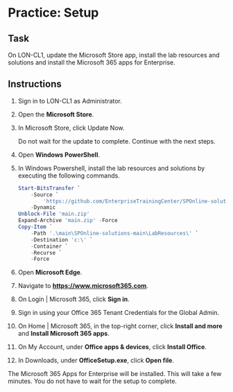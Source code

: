 # Practice: Setup

## Task

On LON-CL1, update the Microsoft Store app, install the lab resources and solutions and install the Microsoft 365 apps for Enterprise.

## Instructions

1. Sign in to LON-CL1 as Administrator.
1. Open the **Microsoft Store**.
1. In Microsoft Store, click Update Now.

    Do not wait for the update to complete. Continue with the next steps.

1. Open **Windows PowerShell**.
1. In Windows Powershell, install the lab resources and solutions by executing the following commands.

    ````powershell
    Start-BitsTransfer `
        -Source `
            'https://github.com/EnterpriseTrainingCenter/SPOnline-solutions/archive/refs/heads/main.zip' `
        -Dynamic
    Unblock-File 'main.zip'
    Expand-Archive 'main.zip' -Force
    Copy-Item `
        -Path '.\main\SPOnline-solutions-main\LabResources\' `
        -Destination 'c:\' `
        -Container `
        -Recurse `
        -Force
    ````

1. Open **Microsoft Edge**.
1. Navigate to **https://www.microsoft365.com**.
1. On Login | Microsoft 365, click **Sign in**.
1. Sign in using your Office 365 Tenant Credentials for the Global Admin.
1. On Home | Microsoft 365, in the top-right corner, click **Install and more** and **Install Microsoft 365 apps**.
1. On My Account, under **Office apps & devices**, click **Install Office**.
1. In Downloads, under **OfficeSetup.exe**, click **Open file**.

The Microsoft 365 Apps for Enterprise will be installed. This will take a few minutes. You do not have to wait for the setup to complete.
